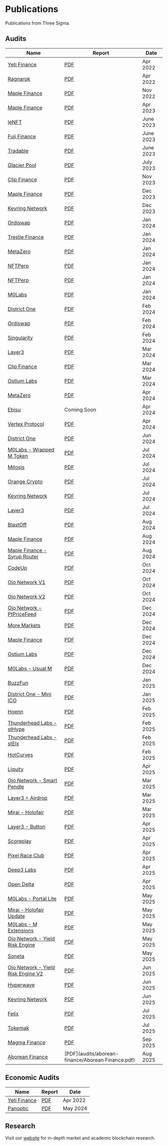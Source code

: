 # Publications

Publications from Three Sigma.

## Audits

| Name                                                             | Report                                                       | Date      |
| ---------------------------------------------------------------- | ------------------------------------------------------------ | --------- |
| [Yeti Finance](https://yetifinance.co/)                          | [PDF](audits/yeti-finance/Yeti_Finance_Audit.pdf)            | Apr 2022  |
| [Ragnarok](https://ragnarok.xyz/)                                | [PDF](audits/ragnarok/Ragnarok_Audit.pdf)                    | Apr 2022  |
| [Maple Finance](https://www.maple.finance/)                      | [PDF](audits/Maple-new/MapleFinance-2022.pdf)                | Nov 2022  |
| [Maple Finance](https://www.maple.finance/)                      | [PDF](audits/Maple-new/MapleFinance-June2023.pdf)            | Apr 2023  |
| [leNFT](https://lenft.fi/)                                       | [PDF](audits/leNFT/LeNFTAudit.pdf)                           | June 2023 |
| [Fuji Finance](https://fuji.finance/)                            | [PDF](audits/fuji/FujiAudit.pdf)                             | June 2023 |
| [Tradable](https://www.tradable.trade/)                          | [PDF](audits/tradable/TradableAudit.pdf)                     | June 2023 |
| [Glacier Pool](https://twitter.com/glacier_pool)                 | [PDF](audits/glacierpool/GlacierAudit.pdf)                   | July 2023 |
| [Clip Finance](https://www.clip.finance/)                        | [PDF](audits/ClipFinance-1/ClipFinanceCore.pdf)              | Nov 2023  |
| [Maple Finance](https://www.maple.finance/)                      | [PDF](audits/Maple-new/MapleFinance-December2023.pdf)        | Dec 2023  |
| [Keyring Network](https://www.keyring.network/)                  | [PDF](audits/Keyring/keyringV1.pdf)                          | Dec 2023  |
| [Ordiswap](https://ordiswap.fi/)                                 | [PDF](audits/ordiswap-amm/OrdiswapAudit.pdf)                 | Jan 2024  |
| [Trestle Finance](https://www.trestleprotocol.io/)               | [PDF](audits/trestle-finance/TrestleAudit.pdf)               | Jan 2024  |
| [MetaZero](https://metazero.gg//)                                | [PDF](audits/metazero/MetazeroVortexAudit.pdf)               | Jan 2024  |
| [NFTPerp](https://nftperp.xyz/)                                  | [PDF](audits/NFTPerp/NFTPerp-1.pdf)                          | Jan 2024  |
| [NFTPerp](https://nftperp.xyz/)                                  | [PDF](audits/NFTPerp-2/NFTPerp-2.pdf)                        | Jan 2024  |
| [M0Labs](https://www.m0.org/)                                    | [PDF](audits/m0labs/MZeroAudit.pdf)                          | Jan 2024  |
| [District One](https://districtone.io/)                          | [PDF](audits/DistrictOne/DistrictOneAudit.pdf)               | Feb 2024  |
| [Ordiswap](https://ordiswap.fi/)                                 | [PDF](audits/ordiswap-token/ordiswap_token_audit.pdf)        | Feb 2024  |
| [Singularity](https://www.thesingularity.network/)               | [PDF](audits/singularity/SingularityAudit.pdf)               | Feb 2024  |
| [Layer3](https://layer3.xyz/)                                    | [PDF](audits/layer3/Layer3Audit.pdf)                         | Mar 2024  |
| [Clip Finance](https://www.clip.finance/)                        | [PDF](audits/ClipFinance-1/ClipFinancePCLBaseSwapInside.pdf) | Mar 2024  |
| [Ostium Labs](https://www.ostium.io/)                            | [PDF](audits/ostiumlabs/OstiumAudit.pdf)                     | Mar 2024  |
| [MetaZero](https://metazero.gg//)                                | [PDF](audits/metazero-2/MetazeroStakingAudit.pdf)            | Apr 2024  |
| [Ebisu](https://ebisu.finance/)                                  | Coming Soon                                                  | Apr 2024  |
| [Vertex Protocol](https://vertexprotocol.com/)                   | [PDF](audits/Vertex/Vertex.pdf)                              | Apr 2024  |
| [District One](https://districtone.io/)                          | [PDF](audits/DistrictOne-2/DistrictOneAudit-2.pdf)           | Jun 2024  |
| [M0Labs - Wrapped M Token](https://www.m0.org/)                  | [PDF](audits/m0labs/WrappedMToken.pdf)                       | Jul 2024  |
| [Mitosis](https://mitosis.org/)                                  | [PDF](audits/mitosis/mitosis-audit.pdf)                      | Jul 2024  |
| [Orange Crypto](https://www.orangecrypto.com/)                   | [PDF](audits/orange-crypto/orange-bridge-audit.pdf)          | Jul 2024  |
| [Keyring Network](https://www.keyring.network/)                  | [PDF](audits/Keyring/KeyringV2.pdf)                          | Jul 2024  |
| [Layer3](https://layer3.xyz/)                                    | [PDF](audits/layer3/Layer3Audit.pdf)                         | Jul 2024  |
| [BlastOff](https://blastoff.zone/)                               | [PDF](audits/BlastOff/IdoPools.pdf)                          | Aug 2024  |
| [Maple Finance](https://www.maple.finance/)                      | [PDF](audits/Maple-new/MapleFinance-August2024.pdf)          | Aug 2024  |
| [Maple Finance - Syrup Router](https://www.maple.finance/)       | [PDF](audits/Maple-new/MapleSyrupRouter-August2024.pdf)      | Aug 2024  |
| [CodeUp](https://codeup.app/)                                    | [PDF](audits/code-up/CodeUP.pdf)                             | Oct 2024  |
| [Ojo Network V1](https://ojo.network/)                           | [PDF](audits/Ojo-Network/Ojo-1.pdf)                          | Oct 2024  |
| [Ojo Network V2](https://ojo.network/)                           | [PDF](audits/Ojo-Network/Ojo-2.pdf)                          | Oct 2024  |
| [Ojo Network - PtPriceFeed](https://ojo.network/)                | [PDF](audits/Ojo-Network/OjoPtPriceFeed.pdf)                 | Dec 2024  |
| [More Markets](https://www.more.markets/)                        | [PDF](audits/More-Markets/MORE.pdf)                          | Dec 2024  |
| [Maple Finance](https://www.maple.finance/)                      | [PDF](audits/Maple-new/MapleFinance-December2024.pdf)        | Dec 2024  |
| [Ostium Labs](https://www.ostium.io/)                            | [PDF](audits/ostiumlabs-2/Ostium.pdf)                        | Dec 2024  |
| [M0Labs - Usual M](https://www.m0.org/)                          | [PDF](audits/m0labs-2/M0UsualM.pdf)                          | Dec 2024  |
| [BuzzFun](https://buzzfun.io/)                                   | [PDF](audits/buzzfun/BuzzFun.pdf)                            | Jan 2025  |
| [District One - Mini ICO](https://districtone.io/)               | [PDF](audits/DistrictOne-2/Mini-ICO.pdf)                     | Jan 2025  |
| [Hoenn](https://www.hoenn.fi/)                                   | [PDF](audits/Hoenn/Hoenn.pdf)                                | Feb 2025  |
| [Thunderhead Labs - stHype](https://thunderhead.xyz/)            | [PDF](audits/thunderhead/stHype.pdf)                         | Feb 2025  |
| [Thunderhead Labs - stElx](https://thunderhead.xyz/)             | [PDF](audits/thunderhead/stElx.pdf)                          | Feb 2025  |
| [HotCurves](https://hotcurves.xyz/)                              | [PDF](audits/hotcurves/HotCurves.pdf)                        | Feb 2025  |
| [Liquity](https://www.liquity.org/)                              | [PDF](audits/liquity/Liquity.pdf)                            | Apr 2025  |
| [Ojo Network - Smart Pendle](https://ojo.network/)               | [PDF](audits/Ojo-Network/OjoSmartPendle.pdf)                 | Mar 2025  |
| [Layer3 = Airdrop](https://layer3.xyz/)                          | [PDF](audits/layer3/Layer3-Airdrop.pdf)                      | Mar 2025  |
| [Mirai - Holofair](https://www.hololaunch.ai/token/mirai)        | [PDF](audits/mirai/Holofair.pdf)                             | Mar 2025  |
| [Layer3 - Button](https://layer3.xyz/)                           | [PDF](audits/layer3/Layer3-Button.pdf)                       | Apr 2025  |
| [Scoreplay](https://app.scoreplay.xyz/)                          | [PDF](audits/scoreplay/SCOREPLAY.pdf)                        | Apr 2025  |
| [Pixel Race Club](https://pixelraceclub.com/)                    | [PDF](audits/PRC/PRC.pdf)                                    | Apr 2025  |
| [Deep3 Labs](https://www.deep3.ai/)                              | [PDF](audits/deep3/Deep3.pdf)                                | Apr 2025  |
| [Open Delta]()                                                   | [PDF](audits/opendelta/IndexTokenStaking.pdf)                | Apr 2025  |
| [M0Labs - Portal Lite](https://www.m0.org/)                      | [PDF](audits/m0labs-2/M0PortalLite.pdf)                      | May 2025  |
| [Mirai - Holofair Update](https://www.hololaunch.ai/token/mirai) | [PDF](audits/mirai/Holofair-Update.pdf)                      | May 2025  |
| [M0Labs - M Extensions](https://www.m0.org/)                     | [PDF](audits/m0labs-2/M0-MExtensions.pdf)                    | May 2025  |
| [Ojo Network - Yield Risk Engine](https://ojo.network/)          | [PDF](audits/Ojo-Network/YieldRiskEngine.pdf)                | May 2025  |
| [Soneta]()                                                       | [PDF](audits/soneta/Soneta.pdf)                              | May 2025  |
| [Ojo Network - Yield Risk Engine V2](https://ojo.network/)       | [PDF](audits/Ojo-Network/YieldRiskEngineV2.pdf)              | Jun 2025  |
| [Hyperwave]()                                                    | [PDF](audits/Hyperwave/HyperliquidForwarder.pdf)             | Jun 2025  |
| [Keyring Network](https://www.keyring.network/)                  | [PDF](audits/Keyring/Keyring_LeveragedUnwinding.pdf)         | Jun 2025  |
| [Felix](https://www.usefelix.xyz/)                               | [PDF](audits/Felix/Felix.pdf)                                | Jul 2025  |
| [Tokemak](https://app.auto.finance/)                             | [PDF](audits/tokemak/Tokemak.pdf)                            | Jul 2025  |
| [Magma Finance](https://magmafinance.io/)                        | [PDF](audits/magma/Magma.pdf)                                | Sep 2025  |
| [Aborean Finance](https://aborean.finance/)                      | [PDF](audits/aborean-finance/Aborean Finance.pdf)            | Aug 2025  |

## Economic Audits

| Name                                    | Report                                                               | Date     |
| --------------------------------------- | -------------------------------------------------------------------- | -------- |
| [Yeti Finance](https://yetifinance.co/) | [PDF](economic-reports/yeti-finance/Yeti_Finance_EconomicReport.pdf) | Apr 2022 |
| [Panoptic](https://panoptic.xyz/)       | [PDF](economic-reports/panoptic/Panoptic_Simulations_Report.pdf)     | May 2024 |

## Research

Visit our [website](https://threesigma.xyz/blog) for in-depth market and academic blockchain research.
